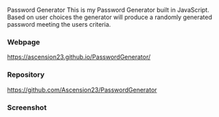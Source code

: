 Password Generator
This is my Password Generator built in JavaScript. Based on user choices the generator will produce a randomly generated password meeting the users criteria.

### Webpage
https://ascension23.github.io/PasswordGenerator/

### Repository
https://github.com/Ascension23/PasswordGenerator

### Screenshot

